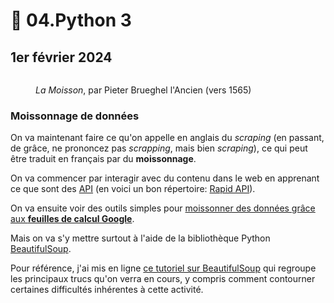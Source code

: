 # 🌾 04.Python 3

## 1er février 2024

<figure><img src="https://upload.wikimedia.org/wikipedia/commons/thumb/0/05/Pieter_Bruegel_the_Elder-_The_Harvesters_-_Google_Art_Project.jpg/1024px-Pieter_Bruegel_the_Elder-_The_Harvesters_-_Google_Art_Project.jpg" alt=""><figcaption><p><em>La Moisson</em>, par Pieter Brueghel l'Ancien (vers 1565)</p></figcaption></figure>

### Moissonnage de données

On va maintenant faire ce qu'on appelle en anglais du _scraping_ (en passant, de grâce, ne prononcez pas _scrapping_, mais bien _scraping_), ce qui peut être traduit en français par du **moissonnage**.

On va commencer par interagir avec du contenu dans le web en apprenant ce que sont des [API](https://fr.wikipedia.org/wiki/Interface\_de\_programmation) (en voici un bon répertoire: [Rapid API](https://rapidapi.com/)).

On va ensuite voir des outils simples pour [moissonner des données grâce aux **feuilles de calcul Google**](http://bit.ly/scraping2018-1).

Mais on va s'y mettre surtout à l'aide de la bibliothèque Python [BeautifulSoup](https://www.crummy.com/software/BeautifulSoup/bs4/doc/).

Pour référence, j'ai mis en ligne [ce tutoriel sur BeautifulSoup](http://bit.ly/jhroybs4) qui regroupe les principaux trucs qu'on verra en cours, y compris comment contourner certaines difficultés inhérentes à cette activité.
